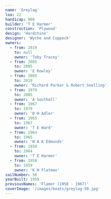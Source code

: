 ```yaml
---
name: 'Greylag'
loa: 22
handicap: 908
builder: 'T E Harmer'
construction: 'Plywood'
design: 'Hardchine'
designer: 'Wyche and Coppock'
owners:
  - from: 2019
    to: null
    owner: 'Toby Tracey'
  - from: 2005
    to: 2005
    owner: 'E Rowley'
  - from: 2005
    to: 2019
    owner: 'Richard Parker & Robert Snelling'
  - from: 1979
    to: 2005
    owner: 'A Southall'
  - from: 1967
    to: 1979
    owner: 'D H Adler'
  - from: 1965
    to: 1967
    owner: 'T E Ward'
  - from: 1964
    to: 1965
    owner: 'W A K Edmunds'
  - from: 1958
    to: 1964
    owner: 'T E Harmer'
  - from: 1958
    to: 1959
    owner: 'K H Flatman'
sailNumber: 50
yearBuilt: 1958
previousNames: 'Flamer (1958 - 1967)'
coverImage: '/images/boats/greylag-50.jpg'
---
```

